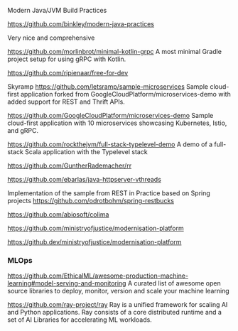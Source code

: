 Modern Java/JVM Build Practices

https://github.com/binkley/modern-java-practices

Very nice and comprehensive

https://github.com/morlinbrot/minimal-kotlin-grpc A most minimal Gradle project setup for using gRPC with Kotlin.

https://github.com/ripienaar/free-for-dev

Skyramp https://github.com/letsramp/sample-microservices Sample cloud-first application forked from GoogleCloudPlatform/microservices-demo with added support for REST and Thrift APIs.

https://github.com/GoogleCloudPlatform/microservices-demo Sample cloud-first application with 10 microservices showcasing Kubernetes, Istio, and gRPC.

https://github.com/rockthejvm/full-stack-typelevel-demo A demo of a full-stack Scala application with the Typelevel stack  

https://github.com/GuntherRademacher/rr

https://github.com/ebarlas/java-httpserver-vthreads

Implementation of the sample from REST in Practice based on Spring projects
 https://github.com/odrotbohm/spring-restbucks

https://github.com/abiosoft/colima

https://github.com/ministryofjustice/modernisation-platform

https://github.dev/ministryofjustice/modernisation-platform


### MLOps
https://github.com/EthicalML/awesome-production-machine-learning#model-serving-and-monitoring A curated list of awesome open source libraries to deploy, monitor, version and scale your machine learning

https://github.com/ray-project/ray Ray is a unified framework for scaling AI and Python applications. Ray consists of a core distributed runtime and a set of AI Libraries for accelerating ML workloads.





